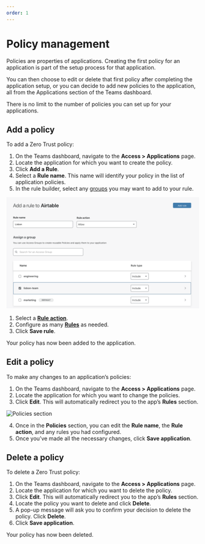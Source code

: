 ```yaml
---
order: 1
---
```


# Policy management

Policies are properties of applications. Creating the first policy for an application is part of the setup process for that application.

You can then choose to edit or delete that first policy after completing the application setup, or you can decide to add new policies to the application, all from the Applications section of the Teams dashboard.

There is no limit to the number of policies you can set up for your applications.

## Add a policy

To add a Zero Trust policy:

1. On the Teams dashboard, navigate to the **Access > Applications** page.
1. Locate the application for which you want to create the policy.
1. Click **Add a Rule**.
1. Select a **Rule name**. This name will identify your policy in the list of application policies.
1. In the rule builder, select any [groups](/identity/users/groups) you may want to add to your rule.

 ![Add rule](../../static/documentation/identity/users/access-policy-group.png)


1. Select a **[Rule action](/policies-and-rules#actions)**. 
1. Configure as many **[Rules](/policies-and-rules#rules)** as needed.
1. Click **Save rule**.

Your policy has now been added to the application.

## Edit a policy

To make any changes to an application’s policies:

1. On the Teams dashboard, navigate to the **Access > Applications** page.
1. Locate the application for which you want to change the policies.
1. Click **Edit**. This will automatically redirect you to the app’s **Rules** section.

 ![Policies section](../../static/documentation/policies/policies-section.png)

4. Once in the **Policies** section, you can edit the **Rule name**, the **Rule action**, and any rules you had configured.
5. Once you’ve made all the necessary changes, click **Save application**.

## Delete a policy

To delete a Zero Trust policy:

1. On the Teams dashboard, navigate to the **Access > Applications** page.
1. Locate the application for which you want to delete the policy.
1. Click **Edit**. This will automatically redirect you to the app’s **Rules** section.
1. Locate the policy you want to delete and click **Delete**.
1. A pop-up message will ask you to confirm your decision to delete the policy. Click **Delete**.
1. Click **Save application**.

Your policy has now been deleted.